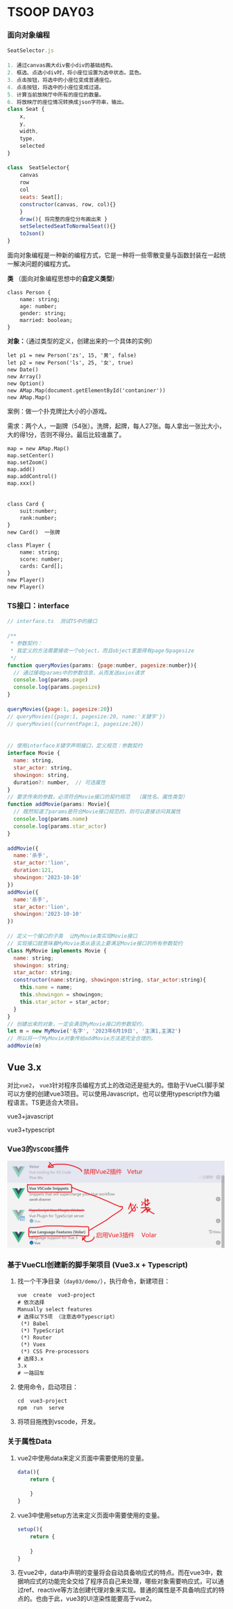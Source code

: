 # TSOOP DAY03

### 面向对象编程 

```Javascript
SeatSelector.js

1. 通过canvas画大div套小div的基础结构。
2. 框选、点选小div时，将小座位设置为选中状态。蓝色。
3. 点击按钮，将选中的小座位变成普通座位。
4. 点击按钮，将选中的小座位变成过道。
5. 计算当前放映厅中所有的座位的数量。
6. 将放映厅的座位情况转换成json字符串，输出。
class Seat {
    x,
    y,
    width,
    type,
    selected
}

class  SeatSelector{
    canvas
    row
    col
    seats: Seat[];
    constructor(canvas, row, col){}
    }
    draw(){ 将完整的座位分布画出来 }
    setSelectedSeatToNormalSeat(){}
    toJson()
}
```



面向对象编程是一种新的编程方式，它是一种将一些零散变量与函数封装在一起统一解决问题的编程方式。

**类**  （面向对象编程思想中的**自定义类型**） 

```
class Person {
    name: string;
    age: number;
    gender: string;
    married: boolean;
}
```

**对象：**（通过类型的定义，创建出来的一个具体的实例）

```
let p1 = new Person('zs', 15, '男', false)
let p2 = new Person('ls', 25, '女', true)
new Date()
new Array()
new Option()
new AMap.Map(document.getElementById('contaniner'))
new AMap.Map()
```



案例：做一个扑克牌比大小的小游戏。

需求：两个人，一副牌（54张）。洗牌，起牌，每人27张。每人拿出一张比大小，大的得1分，否则不得分。最后比较谁赢了。

```
map = new AMap.Map()
map.setCenter()
map.setZoom()
map.add()
map.addControl()
map.xxx()


class Card {
    suit:number;
    rank:number;
}
new Card()  一张牌
```

```
class Player {
    name: string;
    score: number;
    cards: Card[];
}
new Player()
new Player()
```



### TS接口：interface

```javascript
// interface.ts  测试TS中的接口

/**
 * 参数契约：
 * 我定义的方法需要接收一个object，而且object里面得有page与pagesize
 */
function queryMovies(params: {page:number, pagesize:number}){
  // 通过接收params中的参数信息，从而发送axios请求
  console.log(params.page)
  console.log(params.pagesize)
}

queryMovies({page:1, pagesize:20})
// queryMovies({page:1, pagesize:20, name:'关键字'})
// queryMovies({currentPage:1, pagesize:20})


// 使用interface关键字声明接口，定义规范：参数契约
interface Movie {
  name: string,
  star_actor: string,
  showingon: string,
  duration?: number,  // 可选属性
}
// 要求传来的参数，必须符合Movie接口的契约规范  （属性名、属性类型）
function addMovie(params: Movie){
  // 既然知道了params是符合Movie接口规范的，则可以直接访问其属性
  console.log(params.name)
  console.log(params.star_actor)
}

addMovie({
  name:'杀手', 
  star_actor:'lion', 
  duration:121, 
  showingon:'2023-10-10'
})
addMovie({
  name:'杀手', 
  star_actor:'lion', 
  showingon:'2023-10-10'
})

// 定义一个接口的子类  让MyMovie类实现Movie接口
// 实现接口就意味着MyMovie类从语法上要满足Movie接口的所有参数契约
class MyMovie implements Movie {
  name: string;
  showingon: string;
  star_actor: string;
  constructor(name:string, showingon:string, star_actor:string){
    this.name = name;
    this.showingon = showingon;
    this.star_actor = star_actor;
  }
}
// 创建出来的对象，一定会满足MyMovie接口的参数契约，
let m = new MyMovie('名字', '2023年6月19日', '主演1,主演2')
// 所以将一个MyMovie对象传给addMovie方法是完全合理的。
addMovie(m)
```



## Vue 3.x

对比`vue2`， `vue3`针对程序员编程方式上的改动还是挺大的。借助于VueCLI脚手架可以方便的创建vue3项目。可以使用Javascript，也可以使用typescript作为编程语言。TS更适合大项目。

vue3+javascript

vue3+typescript

### Vue3的`VSCODE`插件

![1687163837725](../../day02/note/assets/1687163837725.png)

### 基于VueCLI创建新的脚手架项目 (Vue3.x + Typescript)

1. 找一个干净目录（`day03/demo/`），执行命令，新建项目： 

   ```shell
   vue  create  vue3-project
   # 依次选择
   Manually select features
   # 选择以下5项 （注意选中Typescript）
    (*) Babel
    (*) TypeScript
    (*) Router
    (*) Vuex
    (*) CSS Pre-processors
   # 选择3.x
   3.x
   # 一路回车
   ```

2. 使用命令，启动项目：

   ```
   cd  vue3-project
   npm  run  serve
   ```

3. 将项目拖拽到vscode，开发。

### 关于属性Data

1. vue2中使用data来定义页面中需要使用的变量。

   ```javascript
   data(){
       return {
           
       }
   }
   ```

2. vue3中使用setup方法来定义页面中需要使用的变量。

   ```javascript
   setup(){
       return {
           
       }
   }
   ```

3. 在vue2中，data中声明的变量将会自动具备响应式的特点。而在vue3中，数据响应式的功能完全交给了程序员自己来处理，哪些对象需要响应式，可以通过ref、reactive等方法创建代理对象来实现。普通的属性是不具备响应式的特点的。也由于此，vue3的UI渲染性能要高于vue2。
























